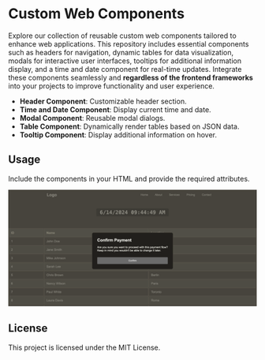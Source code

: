 # Custom Web Components

Explore our collection of reusable custom web components tailored to enhance web applications. This repository includes essential components such as headers for navigation, dynamic tables for data visualization, modals for interactive user interfaces, tooltips for additional information display, and a time and date component for real-time updates. Integrate these components seamlessly and **regardless of the frontend frameworks** into your projects to improve functionality and user experience.

- **Header Component**: Customizable header section.
- **Time and Date Component**: Display current time and date.
- **Modal Component**: Reusable modal dialogs.
- **Table Component**: Dynamically render tables based on JSON data.
- **Tooltip Component**: Display additional information on hover.

## Usage

Include the components in your HTML and provide the required attributes.

![Custom Web Components](./preview.png)

## License

This project is licensed under the MIT License.
